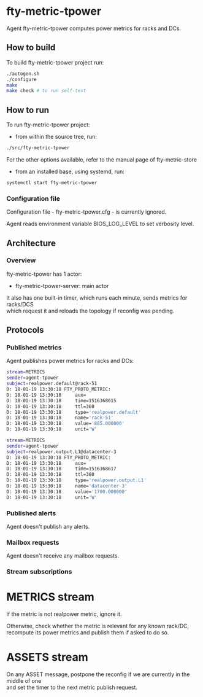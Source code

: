 # fty-metric-tpower

Agent fty-metric-tpower computes power metrics for racks and DCs.

## How to build

To build fty-metric-tpower project run:

```bash
./autogen.sh
./configure
make
make check # to run self-test
```

## How to run

To run fty-metric-tpower project:

* from within the source tree, run:

```bash
./src/fty-metric-tpower
```

For the other options available, refer to the manual page of fty-metric-store

* from an installed base, using systemd, run:

```bash
systemctl start fty-metric-tpower
```

### Configuration file

Configuration file - fty-metric-tpower.cfg - is currently ignored.

Agent reads environment variable BIOS\_LOG\_LEVEL to set verbosity level.

## Architecture

### Overview

fty-metric-tpower has 1 actor:

* fty-metric-tpower-server: main actor

It also has one built-in timer, which runs each minute, sends metrics for racks/DCS  
which request it and reloads the topology if reconfig was pending.

## Protocols

### Published metrics

Agent publishes power metrics for racks and DCs:

```bash
stream=METRICS
sender=agent-tpower
subject=realpower.default@rack-51
D: 18-01-19 13:30:18 FTY_PROTO_METRIC:
D: 18-01-19 13:30:18     aux=
D: 18-01-19 13:30:18     time=1516368615
D: 18-01-19 13:30:18     ttl=360
D: 18-01-19 13:30:18     type='realpower.default'
D: 18-01-19 13:30:18     name='rack-51'
D: 18-01-19 13:30:18     value='885.000000'
D: 18-01-19 13:30:18     unit='W'
```

```bash
stream=METRICS
sender=agent-tpower
subject=realpower.output.L1@datacenter-3
D: 18-01-19 13:30:18 FTY_PROTO_METRIC:
D: 18-01-19 13:30:18     aux=
D: 18-01-19 13:30:18     time=1516368617
D: 18-01-19 13:30:18     ttl=360
D: 18-01-19 13:30:18     type='realpower.output.L1'
D: 18-01-19 13:30:18     name='datacenter-3'
D: 18-01-19 13:30:18     value='1700.000000'
D: 18-01-19 13:30:18     unit='W'
```

### Published alerts

Agent doesn't publish any alerts.

### Mailbox requests

Agent doesn't receive any mailbox requests.

### Stream subscriptions

# METRICS stream

If the metric is not realpower metric, ignore it.

Otherwise, check whether the metric is relevant for any known rack/DC,  
recompute its power metrics and publish them if asked to do so.

# ASSETS stream

On any ASSET message, postpone the reconfig if we are currently in the middle of one  
and set the timer to the next metric publish request.
